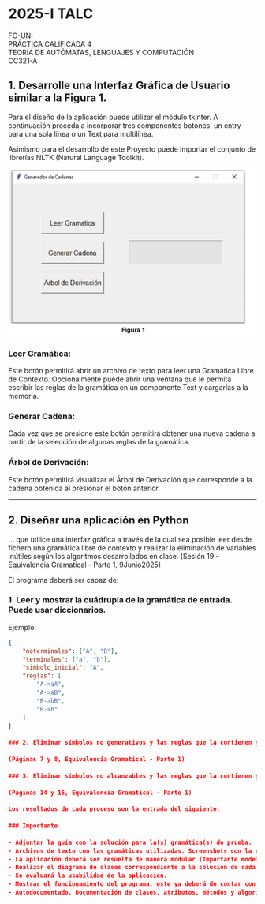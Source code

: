 # 2025-I  TALC  
FC-UNI  
PRÁCTICA CALIFICADA 4  
TEORÍA DE AUTÓMATAS, LENGUAJES Y COMPUTACIÓN  
CC321-A  

## 1. Desarrolle una Interfaz Gráfica de Usuario similar a la Figura 1.

Para el diseño de la aplicación puede utilizar el módulo tkinter. A continuación proceda a incorporar tres componentes botones, un entry para una sola línea o un Text para multilínea.

Asimismo para el desarrollo de este Proyecto puede importar el conjunto de librerías NLTK (Natural Language Toolkit).

![Imagen](image.png)

### Leer Gramática:

Este botón permitirá abrir un archivo de texto para leer una Gramática Libre de Contexto. Opcionalmente puede abrir una ventana que le permita escribir las reglas de la gramática en un componente Text y cargarlas a la memoria.

### Generar Cadena:

Cada vez que se presione este botón permitirá obtener una nueva cadena a partir de la selección de algunas reglas de la gramática.

### Árbol de Derivación:

Este botón permitirá visualizar el Árbol de Derivación que corresponde a la cadena obtenida al presionar el botón anterior.

---

## 2. Diseñar una aplicación en Python 
... que utilice una interfaz gráfica a través de la cual sea posible leer desde fichero una gramática libre de contexto y realizar la eliminación de variables inútiles según los algoritmos desarrollados en clase. (Sesión 19 - Equivalencia Gramatical - Parte 1, 9Junio2025)

El programa deberá ser capaz de:

### 1. Leer y mostrar la cuádrupla de la gramática de entrada. Puede usar diccionarios.

Ejemplo:

```json
{
    "noterminales": ["A", "B"],
    "terminales": ["a", "b"],
    "simbolo_inicial": "A",
    "reglas": [
        "A->aA",
        "A->aB",
        "B->bB",
        "B->b"
    ]
}

### 2. Eliminar símbolos no generativos y las reglas que la contienen y luego mostrar la gramática resultante

(Páginas 7 y 8, Equivalencia Gramatical - Parte 1)

### 3. Eliminar símbolos no alcanzables y las reglas que la contienen y luego mostrar la gramática resultante

(Páginas 14 y 15, Equivalencia Gramatical - Parte 1)

Los resultados de cada proceso son la entrada del siguiente.

### Importante

- Adjuntar la guía con la solución para la(s) gramática(s) de prueba.
- Archivos de texto con las gramáticas utilizadas. Screenshots con la ejecución de su aplicación.
- La aplicación deberá ser resuelta de manera modular (Importante modelar la solución con orientación a objetos).
- Realizar el diagrama de clases correspondiente a la solución de cada caso.
- Se evaluará la usabilidad de la aplicación.
- Mostrar el funcionamiento del programa, este ya deberá de contar con la documentación necesaria.
- Autodocumentado. Documentación de clases, atributos, métodos y algoritmos.

